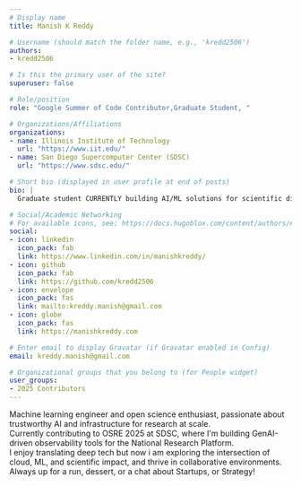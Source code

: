 ```yaml
---
# Display name
title: Manish K Reddy

# Username (should match the folder name, e.g., 'kredd2506')
authors:
- kredd2506

# Is this the primary user of the site?
superuser: false

# Role/position
role: "Google Summer of Code Contributor,Graduate Student, "

# Organizations/Affiliations
organizations:
- name: Illinois Institute of Technology
  url: "https://www.iit.edu/"
- name: San Diego Supercomputer Center (SDSC)
  url: "https://www.sdsc.edu/"

# Short bio (displayed in user profile at end of posts)
bio: |
  Graduate student CURRENTLY building AI/ML solutions for scientific discovery and infrastructure. Contributor to open source and research communities, with experience across cloud, ML engineering, and data systems.

# Social/Academic Networking
# For available icons, see: https://docs.hugoblox.com/content/authors/#icons
social:
- icon: linkedin
  icon_pack: fab
  link: https://www.linkedin.com/in/manishkreddy/
- icon: github
  icon_pack: fab
  link: https://github.com/kredd2506
- icon: envelope
  icon_pack: fas
  link: mailto:kreddy.manish@gmail.com
- icon: globe
  icon_pack: fas
  link: https://manishkreddy.com

# Enter email to display Gravatar (if Gravatar enabled in Config)
email: kreddy.manish@gmail.com

# Organizational groups that you belong to (for People widget)
user_groups: 
- 2025 Contributors
---
```


Machine learning engineer and open science enthusiast, passionate about trustworthy AI and infrastructure for research at scale.  
Currently contributing to OSRE 2025 at SDSC, where I'm building GenAI-driven observability tools for the National Research Platform.  
I enjoy translating deep tech but now i am exploring the intersection of cloud, ML, and scientific impact, and thrive in collaborative environments.  
Always up for a run, dessert, or a chat about Startups, or Strategy!

